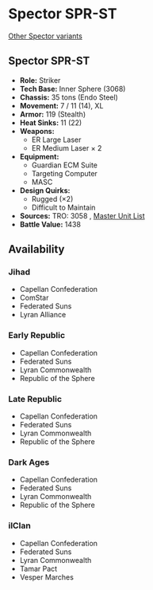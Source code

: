 # Spector SPR-ST 

[Other Spector variants](../spector.md) 

## Spector SPR-ST 

- **Role:** Striker 
- **Tech Base:** Inner Sphere (3068) 
- **Chassis:** 35 tons (Endo Steel) 
- **Movement:** 7 / 11 (14), XL 
- **Armor:** 119 (Stealth) 
- **Heat Sinks:** 11 (22) 
- **Weapons:** 
  - ER Large Laser 
  - ER Medium Laser × 2 
- **Equipment:** 
  - Guardian ECM Suite 
  - Targeting Computer 
  - MASC 
- **Design Quirks:** 
  - Rugged (×2) 
  - Difficult to Maintain 
- **Sources:** TRO: 3058 , [Master Unit List](http://masterunitlist.info/Unit/Details/3005) 
- **Battle Value:** 1438 

## Availability 

### Jihad 

- Capellan Confederation 
- ComStar 
- Federated Suns 
- Lyran Alliance 

### Early Republic 

- Capellan Confederation 
- Federated Suns 
- Lyran Commonwealth 
- Republic of the Sphere 

### Late Republic 

- Capellan Confederation 
- Federated Suns 
- Lyran Commonwealth 
- Republic of the Sphere 

### Dark Ages 

- Capellan Confederation 
- Federated Suns 
- Lyran Commonwealth 
- Republic of the Sphere 

### ilClan 

- Capellan Confederation 
- Federated Suns 
- Lyran Commonwealth 
- Tamar Pact 
- Vesper Marches 

